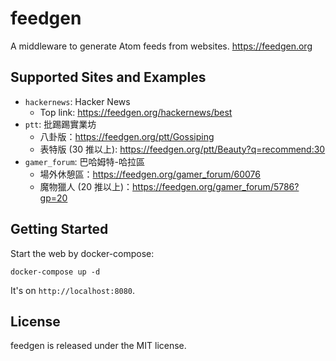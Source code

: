 # feedgen

A middleware to generate Atom feeds from websites. https://feedgen.org

## Supported Sites and Examples

- `hackernews`: Hacker News
    - Top link: https://feedgen.org/hackernews/best
- `ptt`: 批踢踢實業坊
    - 八卦版：https://feedgen.org/ptt/Gossiping
    - 表特版 (30 推以上): https://feedgen.org/ptt/Beauty?q=recommend:30
- `gamer_forum`: 巴哈姆特-哈拉區
    - 場外休憩區：https://feedgen.org/gamer_forum/60076
    - 魔物獵人 (20 推以上)：https://feedgen.org/gamer_forum/5786?gp=20

## Getting Started

Start the web by docker-compose:

```
docker-compose up -d
```

It's on `http://localhost:8080`.

## License

feedgen is released under the MIT license.
